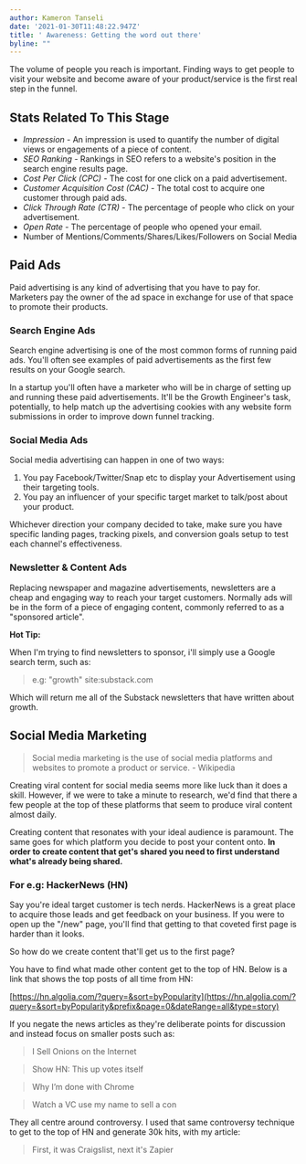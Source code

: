 ```yaml
---
author: Kameron Tanseli
date: '2021-01-30T11:48:22.947Z'
title: ' Awareness: Getting the word out there'
byline: ""
---
```


The volume of people you reach is important. Finding ways to get people to visit your website and become aware of your product/service is the first real step in the funnel.

## Stats Related To This Stage

* _Impression_ - An impression is used to quantify the number of digital views or engagements of a piece of content.
* _SEO Ranking_ - Rankings in SEO refers to a website's position in the search engine results page. 
* _Cost Per Click (CPC)_ - The cost for one click on a paid advertisement.
* _Customer Acquisition Cost (CAC)_ - The total cost to acquire one customer through paid ads.
* _Click Through Rate (CTR)_ - The percentage of people who click on your advertisement.
* _Open Rate_ - The percentage of people who opened your email.
* Number of Mentions/Comments/Shares/Likes/Followers on Social Media

## Paid Ads

Paid advertising is any kind of advertising that you have to pay for. Marketers pay the owner of the ad space in exchange for use of that space to promote their products.

### Search Engine Ads

Search engine advertising is one of the most common forms of running paid ads. You'll often see examples of paid advertisements as the first few results on your Google search.

In a startup you'll often have a marketer who will be in charge of setting up and running these paid advertisements. It'll be the Growth Engineer's task, potentially, to help match up the advertising cookies with any website form submissions in order to improve down funnel tracking.

### Social Media Ads

Social media advertising can happen in one of two ways:

1. You pay Facebook/Twitter/Snap etc to display your Advertisement using their targeting tools.
2. You pay an influencer of your specific target market to talk/post about your product.

Whichever direction your company decided to take, make sure you have specific landing pages, tracking pixels, and conversion goals setup to test each channel's effectiveness.

### Newsletter & Content Ads

Replacing newspaper and magazine advertisements, newsletters are a cheap and engaging way to reach your target customers. Normally ads will be in the form of a piece of engaging content, commonly referred to as a "sponsored article".

**Hot Tip:**

When I'm trying to find newsletters to sponsor, i'll simply use a Google search term, such as:

> e.g: "growth" site:substack.com

Which will return me all of the Substack newsletters that have written about growth.

## Social Media Marketing

> Social media marketing is the use of social media platforms and websites to promote a product or service. - Wikipedia

Creating viral content for social media seems more like luck than it does a skill. However, if we were to take a minute to research, we'd find that there a few people at the top of these platforms that seem to produce viral content almost daily.

Creating content that resonates with your ideal audience is paramount. The same goes for which platform you decide to post your content onto. **In order to create content that get's shared you need to first understand what's already being shared.**

### For e.g: HackerNews (HN)

Say you're ideal target customer is tech nerds. HackerNews is a great place to acquire those leads and get feedback on your business. If you were to open up the "/new" page, you'll find that getting to that coveted first page is harder than it looks.

So how do we create content that'll get us to the first page?

You have to find what made other content get to the top of HN. Below is a link that shows the top posts of all time from HN:

[https://hn.algolia.com/?query=&sort=byPopularity](https://hn.algolia.com/?query=&sort=byPopularity&prefix&page=0&dateRange=all&type=story)

If you negate the news articles as they're deliberate points for discussion and instead focus on smaller posts such as:

> I Sell Onions on the Internet

> Show HN: This up votes itself

> Why I’m done with Chrome

> Watch a VC use my name to sell a con

They all centre around controversy. I used that same controversy technique to get to the top of HN and generate 30k hits, with my article:

> First, it was Craigslist, next it's Zapier